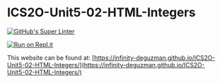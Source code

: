 # ICS2O-Unit5-02-HTML-Integers
[![GitHub's Super Linter](https://github.com/Infinity-deGuzman/ICS2O-Unit5-02-HTML-Integers/workflows/GitHub's%20Super%20Linter/badge.svg)](https://github.com/Infinity-deGuzman/ICS2O-Unit5-02-HTML-Integers/actions)

[![Run on Repl.it](https://repl.it/badge/github/Infinity-deGuzman/ICS2O-Unit5-02-HTML-Integers)](https://repl.it/github/Infinity-deGuzman/ICS2O-Unit5-02-HTML-Integers)

This website can be found at: [https://infinity-deguzman.github.io/ICS2O-Unit5-02-HTML-Integers/](https://infinity-deguzman.github.io/ICS2O-Unit5-02-HTML-Integers/)
